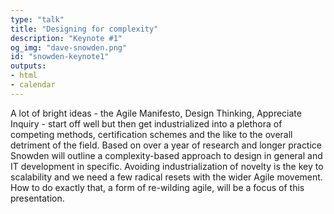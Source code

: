 ```yaml
---
type: "talk"
title: "Designing for complexity"
description: "Keynote #1"
og_img: "dave-snowden.png"
id: "snowden-keynote1"
outputs:
- html
- calendar
---
```


A lot of bright ideas - the Agile Manifesto, Design Thinking, Appreciate Inquiry - start off well but then get industrialized into a plethora of competing methods, certification schemes and the like to the overall detriment of the field. Based on over a year of research and longer practice Snowden will outline a complexity-based approach to design in general and IT development in specific.  Avoiding industrialization of novelty is the key to scalability and we need a few radical resets with the wider Agile movement.  How to do exactly that, a form of re-wilding agile, will be a focus of this presentation.